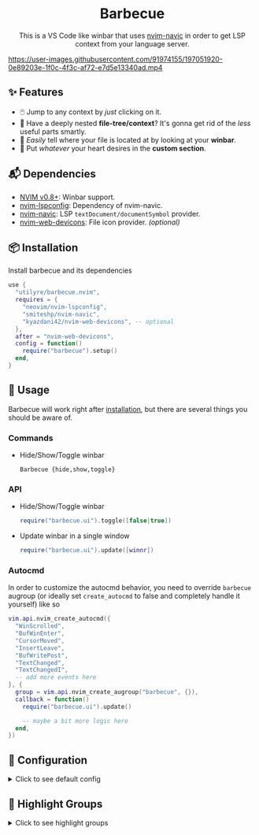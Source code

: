 <h1 align="center">Barbecue</h1>

<p align="center">
  This is a VS Code like winbar that uses
  <a href="https://github.com/SmiteshP/nvim-navic">nvim-navic</a>
  in order to get LSP context from your language server.
</p>

https://user-images.githubusercontent.com/91974155/197051920-0e89203e-1f0c-4f3c-af72-e7d5e13340ad.mp4

## ✨ Features

- 🖱️ Jump to any context by _just_ clicking on it.
- 🌲 Have a deeply nested **file-tree/context**? It's gonna get rid of the _less_ useful parts smartly.
- 📂 _Easily_ tell where your file is located at by looking at your **winbar**.
- 📜 Put _whatever_ your heart desires in the **custom section**.

## 📬 Dependencies

- [NVIM v0.8+](https://github.com/neovim/neovim/releases/latest): Winbar support.
- [nvim-lspconfig](https://github.com/neovim/nvim-lspconfig): Dependency of nvim-navic.
- [nvim-navic](https://github.com/smiteshp/nvim-navic): LSP `textDocument/documentSymbol` provider.
- [nvim-web-devicons](https://github.com/kyazdani42/nvim-web-devicons): File icon provider. _(optional)_

## 📦 Installation

Install barbecue and its dependencies

```lua
use {
  "utilyre/barbecue.nvim",
  requires = {
    "neovim/nvim-lspconfig",
    "smiteshp/nvim-navic",
    "kyazdani42/nvim-web-devicons", -- optional
  },
  after = "nvim-web-devicons",
  config = function()
    require("barbecue").setup()
  end,
}
```

## 🚀 Usage

Barbecue will work right after [installation](#-installation), but there are
several things you should be aware of.

### Commands

- Hide/Show/Toggle winbar

  ```vim
  Barbecue {hide,show,toggle}
  ```

### API

- Hide/Show/Toggle winbar

  ```lua
  require("barbecue.ui").toggle([false|true])
  ```

- Update winbar in a single window

  ```lua
  require("barbecue.ui").update([winnr])
  ```

### Autocmd

In order to customize the autocmd behavior, you need to override `barbecue`
augroup (or ideally set `create_autocmd` to false and completely handle it
yourself) like so

```lua
vim.api.nvim_create_autocmd({
  "WinScrolled",
  "BufWinEnter",
  "CursorMoved",
  "InsertLeave",
  "BufWritePost",
  "TextChanged",
  "TextChangedI",
  -- add more events here
}, {
  group = vim.api.nvim_create_augroup("barbecue", {}),
  callback = function()
    require("barbecue.ui").update()

    -- maybe a bit more logic here
  end,
})
```

## 🚠 Configuration

<details>
  <summary>Click to see default config</summary>

  ```lua
  {
    ---whether to attach navic to language servers automatically
    ---@type boolean
    attach_navic = true,

    ---whether to create winbar updater autocmd
    ---@type boolean
    create_autocmd = true,

    ---buftypes to enable winbar in
    ---@type string[]
    include_buftypes = { "" },

    ---filetypes not to enable winbar in
    ---@type string[]
    exclude_filetypes = { "toggleterm" },

    modifiers = {
      ---filename modifiers applied to dirname
      ---@type string
      dirname = ":~:.",

      ---filename modifiers applied to basename
      ---@type string
      basename = "",
    },

    ---returns a string to be shown at the end of winbar
    ---@type fun(bufnr: number): string
    custom_section = function()
      return ""
    end,

    ---whether to replace file icon with the modified symbol when buffer is modified
    ---@type boolean
    show_modified = false,

    symbols = {
      ---modification indicator
      ---@type string
      modified = "●",

      ---truncation indicator
      ---@type string
      ellipsis = "…",

      ---entry separator
      ---@type string
      separator = "",
    },

    ---icons for different context entry kinds
    ---`false` to disable kind icons
    ---@type table<string, string>|false
    kinds = {
      File = "",
      Package = "",
      Module = "",
      Namespace = "",
      Macro = "",
      Class = "",
      Constructor = "",
      Field = "",
      Property = "",
      Method = "",
      Struct = "",
      Event = "",
      Interface = "",
      Enum = "",
      EnumMember = "",
      Constant = "",
      Function = "",
      TypeParameter = "",
      Variable = "",
      Operator = "",
      Null = "",
      Boolean = "",
      Number = "",
      String = "",
      Key = "",
      Array = "",
      Object = "",
    },
  }
  ```
</details>

## 🎨 Highlight Groups

<details>
  <summary>Click to see highlight groups</summary>

  | Highlight Group                  | Default Group              |
  | -------------------------------- | -------------------------- |
  | **BarbecueNormal**               | _WinBar_                   |
  | **BarbecueModified**             | _BufferVisibleMod_         |
  | **BarbecueEllipsis**             | _Conceal_                  |
  | **BarbecueSeparator**            | _Conceal_                  |
  | **BarbecueDirname**              | _Normal_                   |
  | **BarbecueBasename**             | _Normal_                   |
  | **BarbecueContext**              | _Normal_                   |
  | **BarbecueContextFile**          | _CmpItemKindFile_          |
  | **BarbecueContextModule**        | _CmpItemKindModule_        |
  | **BarbecueContextNamespace**     | _CmpItemKindModule_        |
  | **BarbecueContextPackage**       | _CmpItemKindFolder_        |
  | **BarbecueContextClass**         | _CmpItemKindClass_         |
  | **BarbecueContextMethod**        | _CmpItemKindMethod_        |
  | **BarbecueContextProperty**      | _CmpItemKindProperty_      |
  | **BarbecueContextField**         | _CmpItemKindField_         |
  | **BarbecueContextConstructor**   | _CmpItemKindConstructor_   |
  | **BarbecueContextEnum**          | _CmpItemKindEnum_          |
  | **BarbecueContextInterface**     | _CmpItemKindInterface_     |
  | **BarbecueContextFunction**      | _CmpItemKindFunction_      |
  | **BarbecueContextVariable**      | _CmpItemKindVariable_      |
  | **BarbecueContextConstant**      | _CmpItemKindConstant_      |
  | **BarbecueContextString**        | _CmpItemKindValue_         |
  | **BarbecueContextNumber**        | _CmpItemKindValue_         |
  | **BarbecueContextBoolean**       | _CmpItemKindValue_         |
  | **BarbecueContextArray**         | _CmpItemKindValue_         |
  | **BarbecueContextObject**        | _CmpItemKindValue_         |
  | **BarbecueContextKey**           | _CmpItemKindValue_         |
  | **BarbecueContextNull**          | _CmpItemKindValue_         |
  | **BarbecueContextEnumMember**    | _CmpItemKindEnumMember_    |
  | **BarbecueContextStruct**        | _CmpItemKindStruct_        |
  | **BarbecueContextEvent**         | _CmpItemKindEvent_         |
  | **BarbecueContextOperator**      | _CmpItemKindOperator_      |
  | **BarbecueContextTypeParameter** | _CmpItemKindTypeParameter_ |
</details>
